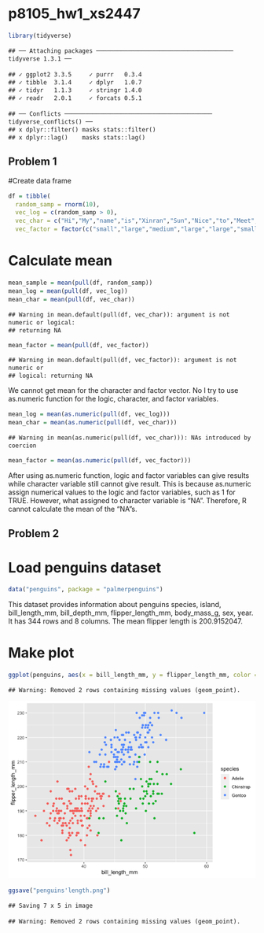 p8105\_hw1\_xs2447
================

``` r
library(tidyverse)
```

    ## ── Attaching packages ─────────────────────────────────────── tidyverse 1.3.1 ──

    ## ✓ ggplot2 3.3.5     ✓ purrr   0.3.4
    ## ✓ tibble  3.1.4     ✓ dplyr   1.0.7
    ## ✓ tidyr   1.1.3     ✓ stringr 1.4.0
    ## ✓ readr   2.0.1     ✓ forcats 0.5.1

    ## ── Conflicts ────────────────────────────────────────── tidyverse_conflicts() ──
    ## x dplyr::filter() masks stats::filter()
    ## x dplyr::lag()    masks stats::lag()

## Problem 1

\#Create data frame

``` r
df = tibble(
  random_samp = rnorm(10),
  vec_log = c(random_samp > 0),
  vec_char = c("Hi","My","name","is","Xinran","Sun","Nice","to","Meet","You"),
  vec_factor = factor(c("small","large","medium","large","large","small","medium","medium","medium","medium")))
```

# Calculate mean

``` r
mean_sample = mean(pull(df, random_samp))
mean_log = mean(pull(df, vec_log))
mean_char = mean(pull(df, vec_char))
```

    ## Warning in mean.default(pull(df, vec_char)): argument is not numeric or logical:
    ## returning NA

``` r
mean_factor = mean(pull(df, vec_factor))
```

    ## Warning in mean.default(pull(df, vec_factor)): argument is not numeric or
    ## logical: returning NA

We cannot get mean for the character and factor vector. No I try to use
as.numeric function for the logic, character, and factor variables.

``` r
mean_log = mean(as.numeric(pull(df, vec_log)))
mean_char = mean(as.numeric(pull(df, vec_char)))
```

    ## Warning in mean(as.numeric(pull(df, vec_char))): NAs introduced by coercion

``` r
mean_factor = mean(as.numeric(pull(df, vec_factor)))
```

After using as.numeric function, logic and factor variables can give
results while character variable still cannot give result. This is
because as.numeric assign numerical values to the logic and factor
variables, such as 1 for TRUE. However, what assigned to character
variable is “NA”. Therefore, R cannot calculate the mean of the “NA”s.

## Problem 2

# Load penguins dataset

``` r
data("penguins", package = "palmerpenguins")
```

This dataset provides information about penguins species, island,
bill\_length\_mm, bill\_depth\_mm, flipper\_length\_mm, body\_mass\_g,
sex, year. It has 344 rows and 8 columns. The mean flipper length is
200.9152047.

# Make plot

``` r
ggplot(penguins, aes(x = bill_length_mm, y = flipper_length_mm, color = species)) + geom_point()
```

    ## Warning: Removed 2 rows containing missing values (geom_point).

![](p8015_hw1_xs2447_files/figure-gfm/unnamed-chunk-6-1.png)<!-- -->

``` r
ggsave("penguins'length.png")
```

    ## Saving 7 x 5 in image

    ## Warning: Removed 2 rows containing missing values (geom_point).

